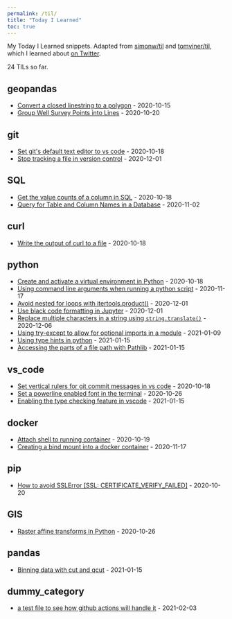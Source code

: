 ```yaml
---
permalink: /til/
title: "Today I Learned"
toc: true
---
```




My Today I Learned snippets. Adapted from [simonw/til](https://github.com/simonw/til) and [tomviner/til](https://github.com/timviner/til), which I learned about [on Twitter](https://twitter.com/vboykis/status/1312024421964578822?s=20).

<!-- count starts -->24<!-- count ends --> TILs so far.

<!-- index starts -->
## geopandas

* [Convert a closed linestring to a polygon](/til/geopandas/close-linestring-polygon) - 2020-10-15
* [Group Well Survey Points into Lines](/til/geopandas/group-points-to-lines) - 2020-10-20

## git

* [Set git's default text editor to vs code](/til/git/set-default-editor) - 2020-10-18
* [Stop tracking a file in version control](/til/git/remove-file-from-tracking) - 2020-12-01

## SQL

* [Get the value counts of a column in SQL](/til/SQL/value-counts-of-a-column) - 2020-10-18
* [Query for Table and Column Names in a Database](/til/SQL/query-tables-and-columns) - 2020-11-02

## curl

* [Write the output of curl to a file](/til/curl/curl-write-to-file) - 2020-10-18

## python

* [Create and activate a virtual environment in Python](/til/python/create-and-activate-venv) - 2020-10-18
* [Using command line arguments when running a python script](/til/python/python-comand-line-arguments) - 2020-11-17
* [Avoid nested for loops with itertools.product()](/til/python/itertools-product) - 2020-12-01
* [Use black code formatting in Jupyter](/til/python/black-code-formatting-in-jupyter) - 2020-12-01
* [Replace multiple characters in a string using `string.translate()`](/til/python/string-translate) - 2020-12-06
* [Using try-except to allow for optional imports in a module](/til/python/optional-imports) - 2021-01-09
* [Using type hints in python](/til/python/type-hinting) - 2021-01-15
* [Accessing the parts of a file path with Pathlib](/til/python/path-parts-in-pathlib) - 2021-01-15

## vs_code

* [Set vertical rulers for git commit messages in vs code](/til/vs_code/vertical-rulers-for-git-commit-messages) - 2020-10-18
* [Set a powerline enabled font in the terminal](/til/vs_code/powerline-font-terminal) - 2020-10-26
* [Enabling the type checking feature in vscode](/til/vs_code/pylance-type-checking) - 2021-01-15

## docker

* [Attach shell to running container](/til/docker/attach-shell-to-running-container) - 2020-10-19
* [Creating a bind mount into a docker container](/til/docker/bind-mounts) - 2020-11-17

## pip

* [How to avoid SSLError [SSL: CERTIFICATE_VERIFY_FAILED]](/til/pip/SSL-verify) - 2020-10-20

## GIS

* [Raster affine transforms in Python](/til/GIS/raster-affine-transforms) - 2020-10-26

## pandas

* [Binning data with cut and qcut](/til/pandas/binning-data) - 2021-01-15

## dummy_category

* [a test file to see how github actions will handle it](/til/dummy_category/dummy) - 2021-02-03
<!-- index ends -->
